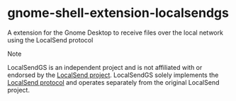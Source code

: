 # gnome-shell-extension-localsendgs
A extension for the Gnome Desktop to receive files over the local network using the LocalSend protocol

> [!NOTE]
> LocalSendGS is an independent project and is not affiliated with or endorsed by the [LocalSend project](https://github.com/localsend).
> LocalSendGS solely implements the [LocalSend protocol](https://github.com/localsend/protocol) and operates separately from the original LocalSend project.
